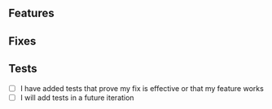 ## Features

## Fixes

## Tests
- [ ] I have added tests that prove my fix is effective or that my feature works
- [ ] I will add tests in a future iteration 
